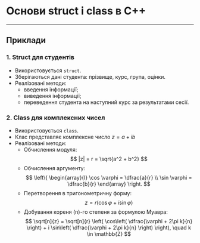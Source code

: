 # Основи struct і class в C++

---

## Приклади

### 1. Struct для студентів
- Використовується `struct`.
- Зберігаються дані студента: прізвище, курс, група, оцінки.
- Реалізовані методи:
   - введення інформації;
   - виведення інформації;
   - переведення студента на наступний курс за результатами сесії.

### 2. Class для комплексних чисел

- Використовується `class`.
- Клас представляє комплексне число $z = a + ib$
- Реалізовані методи:
   - Обчислення модуля:  
     $$
     |z| = r = \sqrt{a^2 + b^2}
     $$
   - Обчислення аргументу:
     $$
     \left\{ \begin{array}{l} \cos \varphi = \dfrac{a}{r} \\ \sin \varphi = \dfrac{b}{r} \end{array} \right.
     $$
   - Перетворення в тригонометричну форму:
     $$
     z = r(\cos \varphi + i \sin \varphi)
     $$
   - Добування кореня \(n\)-го степеня за формулою Муавра:
     $$
     \sqrt[n]{z} = \sqrt[n]{r} \left( \cos\left( \dfrac{\varphi + 2\pi k}{n} \right) + i \sin\left( \dfrac{\varphi + 2\pi k}{n} \right) \right), \quad k \in \mathbb{Z}
     $$





